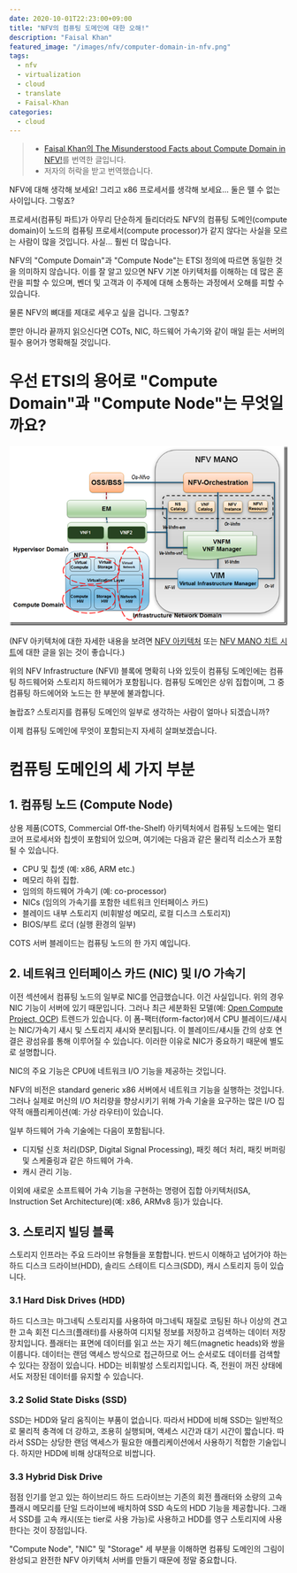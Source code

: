 ```yaml
---
date: 2020-10-01T22:23:00+09:00
title: "NFV의 컴퓨팅 도메인에 대한 오해!"
description: "Faisal Khan"
featured_image: "/images/nfv/computer-domain-in-nfv.png"
tags:
  - nfv
  - virtualization
  - cloud
  - translate
  - Faisal-Khan
categories:
  - cloud
---
```


> - [Faisal Khan의 The Misunderstood Facts about Compute Domain in NFV!](https://telcocloudbridge.com/blog/the-misunderstood-facts-about-compute-domain-in-nfv/)를 번역한 글입니다.
> - 저자의 허락을 받고 번역했습니다.

NFV에 대해 생각해 보세요! 그리고 x86 프로세서를 생각해 보세요... 둘은 뗄 수 없는 사이입니다. 그렇죠?

프로세서(컴퓨팅 파트)가 아무리 단순하게 들리더라도 NFV의 컴퓨팅 도메인(compute domain)이 노드의 컴퓨팅 프로세서(compute processor)가 같지 않다는 사실을 모르는 사람이 많을 것입니다. 사실... 훨씬 더 많습니다.

NFV의 "Compute Domain"과 "Compute Node"는 ETSI 정의에 따르면 동일한 것을 의미하지 않습니다. 이를 잘 알고 있으면 NFV 기본 아키텍처를 이해하는 데 많은 혼란을 피할 수 있으며, 벤더 및 고객과 이 주제에 대해 소통하는 과정에서 오해를 피할 수 있습니다.

물론 NFV의 뼈대를 제대로 세우고 싶을 겁니다. 그렇죠?

뿐만 아니라 끝까지 읽으신다면 COTs, NIC, 하드웨어 가속기와 같이 매일 듣는 서버의 필수 용어가 명확해질 것입니다.

# 우선 ETSI의 용어로 "Compute Domain"과 "Compute Node"는 무엇일까요?

![computer-domain-in-nfv](/images/nfv/computer-domain-in-nfv.png)

(NFV 아키텍처에 대한 자세한 내용을 보려면 [NFV 아키텍처](../beginners-guide-to-nfv-mano/) 또는 [NFV MANO 치트 시트](../cheat-sheet-understanding-nfv-architecture)에 대한 글을 읽는 것이 좋습니다.)

위의 NFV Infrastructure (NFVI) 블록에 명확히 나와 있듯이 컴퓨팅 도메인에는 컴퓨팅 하드웨어와 스토리지 하드웨어가 포함됩니다. 컴퓨팅 도메인은 상위 집합이며, 그 중 컴퓨팅 하드에어와 노드는 한 부분에 불과합니다.

놀랍죠? 스토리지를 컴퓨팅 도메인의 일부로 생각하는 사람이 얼마나 되겠습니까?

이제 컴퓨팅 도메인에 무엇이 포함되는지 자세히 살펴보겠습니다.

# 컴퓨팅 도메인의 세 가지 부분

## 1. 컴퓨팅 노드 (Compute Node)

상용 제품(COTS, Commercial Off-the-Shelf) 아키텍처에서 컴퓨팅 노드에는 멀티 코어 프로세서와 칩셋이 포함되어 있으며, 여기에는 다음과 같은 물리적 리소스가 포함될 수 있습니다.

- CPU 및 칩셋 (예: x86, ARM etc.)
- 메모리 하위 집합.
- 임의의 하드웨어 가속기 (예: co-processor)
- NICs (임의의 가속기를 포함한 네트워크 인터페이스 카드)
- 블레이드 내부 스토리지 (비휘발성 메모리, 로컬 디스크 스토리지)
- BIOS/부트 로더 (실행 환경의 일부)

COTS 서버 블레이드는 컴퓨팅 노드의 한 가지 예입니다.

## 2. 네트워크 인터페이스 카드 (NIC) 및 I/O 가속기


이전 섹션에서 컴퓨팅 노드의 일부로 NIC를 언급했습니다. 이건 사실입니다.
위의 경우 NIC 기능이 서버에 있기 때문입니다.
그러나 최근 세분화된 모델(예: [Open Compute Project, OCP](http://www.opencompute.org/about/)) 트렌드가 있습니다.
이 폼-팩터(form-factor)에서 CPU 블레이드/섀시는 NIC/가속기 섀시 및 스토리지 섀시와 분리됩니다.
이 블레이드/섀시들 간의 상호 연결은 광섬유를 통해 이루어질 수 있습니다.
이러한 이유로 NIC가 중요하기 때문에 별도로 설명합니다.

NIC의 주요 기능은 CPU에 네트워크 I/O 기능을 제공하는 것입니다.

NFV의 비전은 standard generic x86 서버에서 네트워크 기능을 실행하는 것입니다. 그러나 실제로 머신의 I/O 처리량을 향상시키기 위해 가속 기술을 요구하는 많은 I/O 집약적 애플리케이션(예: 가상 라우터)이 있습니다.

일부 하드웨어 가속 기술에는 다음이 포함됩니다.

- 디지털 신호 처리(DSP, Digital Signal Processing), 패킷 헤더 처리, 패킷 버퍼링 및 스케줄링과 같은 하드웨어 가속.
- 캐시 관리 기능.

이외에 새로운 소프트웨어 가속 기능을 구현하는 명령어 집합 아키텍처(ISA, Instruction Set Architecture)(예: x86, ARMv8 등)가 있습니다.

## 3. 스토리지 빌딩 블록

스토리지 인프라는 주요 드라이브 유형들을 포함합니다. 반드시 이해하고 넘어가야 하는 하드 디스크 드라이브(HDD), 솔리드 스테이트 디스크(SDD), 캐시 스토리지 등이 있습니다.

### 3.1 Hard Disk Drives (HDD)

하드 디스크는 마그네틱 스토리지를 사용하여 마그네틱 재질로 코팅된 하나 이상의
견고한 고속 회전 디스크(플래터)를 사용하여 디지털 정보를 저장하고 검색하는 데이터 저장 장치입니다.
플래터는 표면에 데이터를 읽고 쓰는 자기 헤드(magnetic heads)와 쌍을 이룹니다.
데이터는 랜덤 액세스 방식으로 접근하므로 어느 순서로도 데이터를 검색할 수 있다는 장점이 있습니다.
HDD는 비휘발성 스토리지입니다. 즉, 전원이 꺼진 상태에서도 저장된 데이터를 유지할 수 있습니다.

### 3.2 Solid State Disks (SSD)

SSD는 HDD와 달리 움직이는 부품이 없습니다.
따라서 HDD에 비해 SSD는 일반적으로 물리적 충격에 더 강하고,
조용히 실행되며, 액세스 시간과 대기 시간이 짧습니다.
따라서 SSD는 상당한 랜덤 액세스가 필요한 애플리케이션에서 사용하기 적합한 기술입니다.
하지만 HDD에 비해 상대적으로 비쌉니다.

### 3.3 Hybrid Disk Drive

점점 인기를 얻고 있는 하이브리드 하드 드라이브는 기존의 회전 플래터와
소량의 고속 플래시 메모리를 단일 드라이브에 배치하여 SSD 속도의 HDD 기능을 제공합니다.
그래서 SSD를 고속 캐시(또는 tier로 사용 가능)로 사용하고
HDD를 영구 스토리지에 사용한다는 것이 장점입니다.

"Compute Node", "NIC" 및 "Storage" 세 부분을 이해하면 컴퓨팅 도메인의 그림이 완성되고
완전한 NFV 아키텍처 서버를 만들기 때문에 정말 중요합니다.
